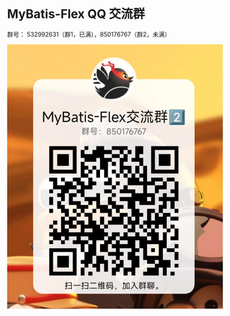# MyBatis-Flex QQ 交流群

群号： 532992631（群1，已满），850176767（群2，未满）


![](../../assets/images/qq_group.png)



